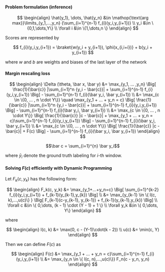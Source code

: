 
#### Problem formulation (inference)

$$ 
\begin{align}
\hat{y_1}, \dots, \hat{y_n}  &\in \mathop{\text{arg max}}\limits_{y_1,...,y_n} {\sum_{i=1}^{n-1} f_{i}(y_i,y_{i+1})} \\
y_i &\in \{0,1,\dots,Y\} \\
\forall i &\in \{1,\dots,n \}
\end{align}
$$


Scores are represented by

$$
f_{i}(y_i,y_{i+1}) = \braket{w(y_i + y_{i+1}), \phi(x_{i,i+i})} + b(y_i + y_{i+1})
$$

where $w$ and $b$ are weights and biases of the last layer of the network

<!-- TODO: dimentsions of all variables -->

#### Margin rescaling loss

$$
\begin{align}
    \Delta (\theta, \bar x, \bar y) &= \max_{y_1, ... ,y_n} \Big[ \frac{1}{\bar{c}} |\sum_{i=1}^n {y_i - \bar{c}}| + \sum_{i=1}^{n-1} f_{i}(y_i,y_{i+1})  \Big] - \sum_{i=1}^{n-1} f_{i}(\bar y_i, \bar y_{i+1}) \\
    &= \max_{c \in \{0, ... , n \cdot Y\}} \quad  \max_{y_1 + ... + y_n = c} \Big[ \frac{1}{\bar{c}} |\sum_{i=1}^n {y_i - \bar{c}}| + \sum_{i=1}^{n-1} f_{i}(y_i,y_{i+1}) \Big] - \sum_{i=1}^{n-1} f_{i}(\bar y_i, \bar y_{i+1}) \\
    &= \max_{c \in \{0, ... , n \cdot Y\}} \Big[ \frac{1}{\bar{c}} |c - \bar{c}| + \max_{y_1 + ... + y_n = c}\sum_{i=1}^{n-1} f_{i}(y_i,y_{i+1})  \Big] - \sum_{i=1}^{n-1} f_{i}(\bar y_i, \bar y_{i+1}) \\
    &= \max_{c \in \{0, ... , n \cdot Y\}} \Big[ \frac{1}{\bar{c}} |c - \bar{c}| + F(c)  \Big] - \sum_{i=1}^{n-1} f_{i}(\bar y_i, \bar y_{i+1})
\end{align}
$$

$$\bar c = \sum_{i=1}^{n} \bar y_i$$

where $\bar y_i$ denote the ground truth labeling for $i$-th window.

#### Solving $F(c)$ efficiently with Dynamic Programming

Let $F_k(c, y_k)$ has the following form:

$$
\begin{align}
    F_k(c, y_k) &= \max_{y_1+...+y_n=c} \Big[ \sum_{i=1}^{k-2} f_{i}(y_i,y_{i+1}) + f_{k-1}(y_{k-1},y_{k}) \Big] \\
    &= \max_{y_{k-1} \in \{ l(c, k),...,u(c)\} } \Big[ F_{k-1}(c-y_{k-1}, y_{k-1}) + f_{k-1}(y_{k-1},y_{k}) \Big] \\
    \forall c &\in \{ 0,\dots, (k - 1) \cdot (Y - 1) + 1 \} \\
    \forall y_k &\in \{ 0,\dots, Y\}
\end{align}
$$

where 

$$
\begin{align}
l(c, k) &= \max(0, c - (Y-1)\cdot(k - 2)) \\
u(c) &= \min(c, Y)
\end{align}
$$

Then we can define $F(c)$ as

$$
\begin{align}
F(c) &= \max_{y_1 + ... + y_n = c}\sum_{i=1}^{n-1} f_{i}(y_i,y_{i+1}) \\
     &= \max_{y_n \in \{ l(c, n),...,u(c)\}} F_n(c - y_n, y_n)
\end{align}
$$



